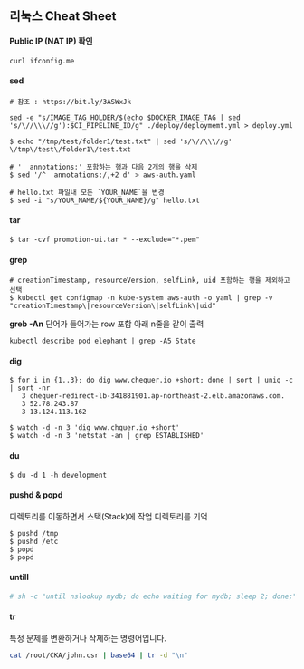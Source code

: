 ## 리눅스 Cheat Sheet

#### Public IP (NAT IP) 확인
```
curl ifconfig.me
```

#### sed

```shell
# 참조 : https://bit.ly/3ASWxJk

sed -e "s/IMAGE_TAG_HOLDER/$(echo $DOCKER_IMAGE_TAG | sed 's/\//\\\//g'):$CI_PIPELINE_ID/g" ./deploy/deploymemt.yml > deploy.yml
```

```shell
$ echo "/tmp/test/folder1/test.txt" | sed 's/\//\\\//g' 
\/tmp\/test\/folder1\/test.txt
```

```shell
# '  annotations:' 포함하는 행과 다음 2개의 행을 삭제
$ sed '/^  annotations:/,+2 d' > aws-auth.yaml
```

```shell
# hello.txt 파일내 모든 `YOUR_NAME`을 변경
$ sed -i "s/YOUR_NAME/${YOUR_NAME}/g" hello.txt 
```

#### tar

```shell
$ tar -cvf promotion-ui.tar * --exclude="*.pem"
```

#### grep

```
# creationTimestamp, resourceVersion, selfLink, uid 포함하는 행을 제외하고 선택
$ kubectl get configmap -n kube-system aws-auth -o yaml | grep -v "creationTimestamp\|resourceVersion\|selfLink\|uid"
```

**greb -An**
단어가 들어가는 row 포함 아래 n줄을 같이 출력
```
kubectl describe pod elephant | grep -A5 State
```


#### dig

```
$ for i in {1..3}; do dig www.chequer.io +short; done | sort | uniq -c | sort -nr
   3 chequer-redirect-lb-341881901.ap-northeast-2.elb.amazonaws.com.
   3 52.78.243.87
   3 13.124.113.162

$ watch -d -n 3 'dig www.chquer.io +short'
$ watch -d -n 3 'netstat -an | grep ESTABLISHED'  
```

#### du

```
$ du -d 1 -h development
```

#### pushd & popd
디렉토리를 이동하면서 스택(Stack)에 작업 디렉토리를 기억
```
$ pushd /tmp
$ pushd /etc
$ popd
$ popd
```

#### untill
```bash
# sh -c "until nslookup mydb; do echo waiting for mydb; sleep 2; done;"
```

#### tr
특정 문제를 변환하거나 삭제하는 명령어입니다.
```bash
cat /root/CKA/john.csr | base64 | tr -d "\n"
```

